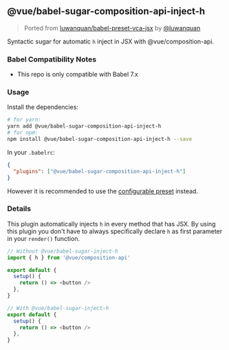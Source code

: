 ## @vue/babel-sugar-composition-api-inject-h

> Ported from [luwanquan/babel-preset-vca-jsx](https://github.com/luwanquan/babel-preset-vca-jsx) by [@luwanquan](https://github.com/luwanquan)

Syntactic sugar for automatic `h` inject in JSX with @vue/composition-api.

### Babel Compatibility Notes

- This repo is only compatible with Babel 7.x

### Usage

Install the dependencies:

```sh
# for yarn:
yarn add @vue/babel-sugar-composition-api-inject-h
# for npm:
npm install @vue/babel-sugar-composition-api-inject-h --save
```

In your `.babelrc`:

```json
{
  "plugins": ["@vue/babel-sugar-composition-api-inject-h"]
}
```

However it is recommended to use the [configurable preset](../babel-preset-jsx/README.md) instead.

### Details

This plugin automatically injects `h` in every method that has JSX. By using this plugin you don't have to always specifically declare `h` as first parameter in your `render()` function.

```js
// Without @vue/babel-sugar-inject-h
import { h } from '@vue/composition-api'

export default {
  setup() {
    return () => <button />
  },
}

// With @vue/babel-sugar-inject-h
export default {
  setup() {
    return () => <button />
  },
}
```
